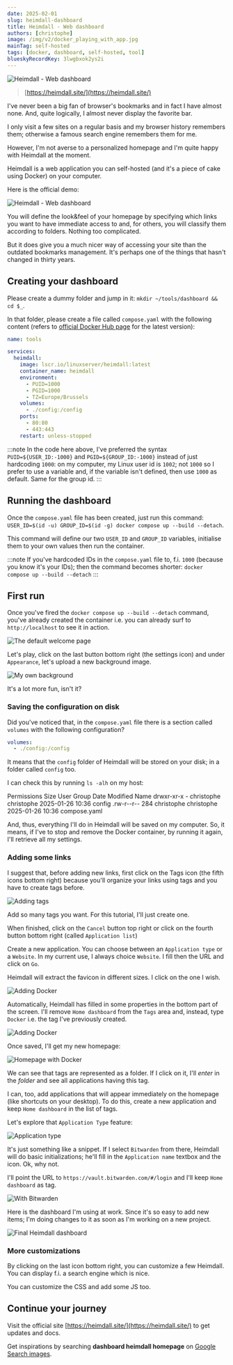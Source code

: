 ```yaml
---
date: 2025-02-01
slug: heimdall-dashboard
title: Heimdall - Web dashboard
authors: [christophe]
image: /img/v2/docker_playing_with_app.jpg
mainTag: self-hosted
tags: [docker, dashboard, self-hosted, tool]
blueskyRecordKey: 3lwgbxok2ys2i
---
```

<!-- cspell:ignore puid,pgid,Bitwarden -->

![Heimdall - Web dashboard](/img/v2/docker_playing_with_app.jpg)

> [https://heimdall.site/](https://heimdall.site/)

I've never been a big fan of browser's bookmarks and in fact I have almost none. And, quite logically, I almost never display the favorite bar.

I only visit a few sites on a regular basis and my browser history remembers them; otherwise a famous search engine remembers them for me.

However, I'm not averse to a personalized homepage and I'm quite happy with Heimdall at the moment.

<!-- truncate -->

Heimdall is a web application you can self-hosted (and it's a piece of cake using Docker) on your computer.

Here is the official demo:

![Heimdall - Web dashboard](./images/heimdall.gif)

You will define the look&feel of your homepage by specifying which links you want to have immediate access to and, for others, you will classify them according to folders.  Nothing too complicated.

But it does give you a much nicer way of accessing your site than the outdated bookmarks management.  It's perhaps one of the things that hasn't changed in thirty years.

## Creating your dashboard

Please create a dummy folder and jump in it: `mkdir ~/tools/dashboard && cd $_`.

In that folder, please create a file called `compose.yaml` with the following content (refers to [official Docker Hub page](https://hub.docker.com/r/linuxserver/heimdall/) for the latest version):

<Snippet filename="compose.yaml">

```yaml
name: tools

services:
  heimdall:
    image: lscr.io/linuxserver/heimdall:latest
    container_name: heimdall
    environment:
      - PUID=1000
      - PGID=1000
      - TZ=Europe/Brussels
    volumes:
      - ./config:/config
    ports:
      - 80:80
      - 443:443
    restart: unless-stopped

```
</Snippet>

:::note
In the code here above, I've preferred the syntax `PUID=${USER_ID:-1000}` and `PGID=${GROUP_ID:-1000}` instead of just hardcoding `1000`: on my computer, my Linux user id is `1002`; not `1000` so I prefer to use a variable and, if the variable isn't defined, then use `1000` as default. Same for the group id.
:::

## Running the dashboard

Once the `compose.yaml` file has been created, just run this command: `USER_ID=$(id -u) GROUP_ID=$(id -g) docker compose up --build --detach`.

This command will define our two `USER_ID` and `GROUP_ID` variables, initialise them to your own values then run the container.

:::note
If you've hardcoded IDs in the `compose.yaml` file to, f.i. `1000` (because you know it's your IDs); then the command becomes shorter: `docker compose up --build --detach`
:::

## First run

Once you've fired the `docker compose up --build --detach` command, you've already created the container i.e. you can already surf to `http://localhost` to see it in action.

![The default welcome page](./images/welcome.png)

Let's play, click on the last button bottom right (the settings icon) and under `Appearance`, let's upload a new background image.

![My own background](./images/welcome_2.png)

It's a lot more fun, isn't it?

### Saving the configuration on disk

Did you've noticed that, in the `compose.yaml` file there is a section called `volumes` with the following configuration?

<Snippet filename="compose.yaml">

```yaml
volumes:
  - ./config:/config
```

</Snippet>

It means that the `config` folder of Heimdall will be stored on your disk; in a folder called `config` too.

I can check this by running `ls -alh` on my host:

<Terminal>
Permissions Size User       Group      Date Modified    Name
drwxr-xr-x     - christophe christophe 2025-01-26 10:36 config
.rw-r--r--   284 christophe christophe 2025-01-26 10:36 compose.yaml
</Terminal>

And, thus, everything I'll do in Heimdall will be saved on my computer. So, it means, if I've to stop and remove the Docker container, by running it again, I'll retrieve all my settings.

### Adding some links

I suggest that, before adding new links, first click on the Tags icon (the fifth icons bottom right) because you'll organize your links using tags and you have to create tags before.

![Adding tags](./images/tags.png)

Add so many tags you want. For this tutorial, I'll just create one.

When finished, click on the `Cancel` button top right or click on the fourth button bottom right (called `Application list`)

Create a new application. You can choose between an `Application type` or a `Website`. In my current use, I always choice `Website`. I fill then the URL and click on `Go`.

Heimdall will extract the favicon in different sizes. I click on the one I wish.

![Adding Docker](./images/adding_docker.png)

Automatically, Heimdall has filled in some properties in the bottom part of the screen. I'll remove `Home dashboard` from the `Tags` area and, instead, type `Docker` i.e. the tag I've previously created.

![Adding Docker](./images/application_docker.png)

Once saved, I'll get my new homepage:

![Homepage with Docker](./images/homepage_docker.png)

We can see that tags are represented as a folder. If I click on it, I'll *enter* in the *folder* and see all applications having this tag.

I can, too, add applications that will appear immediately on the homepage (like shortcuts on your desktop). To do this, create a new application and keep `Home dashboard` in the list of tags.

Let's explore that `Application Type` feature:

![Application type](./images/application_type.png)

It's just something like a snippet. If I select `Bitwarden` from there, Heimdall will do basic initializations; he'll fill in the `Application name` textbox and the icon. Ok, why not.

I'll point the URL to `https://vault.bitwarden.com/#/login` and I'll keep `Home dashboard` as tag.

![With Bitwarden](./images/bitwarden.png)

Here is the dashboard I'm using at work. Since it's so easy to add new items; I'm doing changes to it as soon as I'm working on a new project.

![Final Heimdall dashboard](./images/final.png)

### More customizations

By clicking on the last icon bottom right, you can customize a few Heimdall. You can display f.i. a search engine which is nice.

You can customize the CSS and add some JS too.

## Continue your journey

Visit the official site [https://heimdall.site/](https://heimdall.site/) to get updates and docs.

Get inspirations by searching **dashboard heimdall homepage** on [Google Search images](https://www.google.com/search?sca_esv=e645136bb336bc61&q=dashboard+heimdall+homepage&udm=2).
